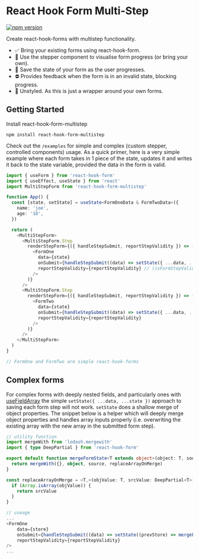 # React Hook Form Multi-Step

[![npm version](https://badge.fury.io/js/react-hook-form-multistep.svg)](https://badge.fury.io/js/react-hook-form-multistep)

Create react-hook-forms with multistep functionality.

- ✅ Bring your existing forms using react-hook-form.
- 🚶 Use the stepper component to visualise form progress (or bring your own).
- 💾 Save the state of your form as the user progresses.
- ⛔️ Provides feedback when the form is in an invalid state, blocking progress.
- 📃 Unstyled. As this is just a wrapper around your own forms.

## Getting Started

Install react-hook-form-multistep

```
npm install react-hook-form-multistep
```

Check out the `/examples` for simple and complex (custom stepper, controlled components) usage. As a quick primer, here is a very simple example where each form takes in 1 piece of the state, updates it and writes it back to the state variable, provided the data in the form is valid.

```typescript
import { useForm } from 'react-hook-form'
import { useEffect, useState } from 'react'
import MultiStepForm from 'react-hook-form-multistep'

function App() {
  const [state, setState] = useState<FormOneData & FormTwoData>({
    name: 'joe',
    age: '18',
  })

  return (
    <MultiStepForm>
      <MultiStepForm.Step
        renderStepForm={({ handleStepSubmit, reportStepValidity }) => (
          <FormOne
            data={state}
            onSubmit={handleStepSubmit((data) => setState({ ...data, ...state }))} // handleStepSubmit(data: FormOneData) => void)
            reportStepValidity={reportStepValidity} // (isFormStepValid: boolean) => void
          />
        )}
      />
      <MultiStepForm.Step
        renderStepForm={({ handleStepSubmit, reportStepValidity }) => (
          <FormTwo
            data={state}
            onSubmit={handleStepSubmit((data) => setState({ ...data, ...state }))}
            reportStepValidity={reportStepValidity}
          />
        )}
      />
    </MultiStepForm>
  )
}

// FormOne and FormTwo are simple react-hook-forms
```

## Complex forms

For complex forms with deeply nested fields, and particularly ones with [useFieldArray](https://www.react-hook-form.com/api/usefieldarray/) the simple `setState({ ...data, ...state })` approach to saving each form step will not work. `setState` does a shallow merge of object properties. The snippet below is a helper which will deeply merge object properties and handles array inputs properly (i.e. overwriting the existing array with the new array in the submitted form step).

```typescript
// utility function
import mergeWith from 'lodash.mergewith'
import { type DeepPartial } from 'react-hook-form'

export default function mergeFormState<T extends object>(object: T, source: DeepPartial<T>): T {
  return mergeWith({}, object, source, replaceArrayOnMerge)
}

const replaceArrayOnMerge = <T,>(objValue: T, srcValue: DeepPartial<T>) => {
  if (Array.isArray(objValue)) {
    return srcValue
  }
}

// useage
...
<FormOne
    data={store}
    onSubmit={handleStepSubmit((data) => setState((prevStore) => mergeFormState(prevStore, data)))}
    reportStepValidity={reportStepValidity}
/>
...
```
